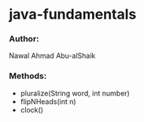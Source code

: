 # java-fundamentals

### **Author:** 
Nawal Ahmad Abu-alShaik

### Methods:
- pluralize(String word, int number)
- flipNHeads(int n)
- clock()